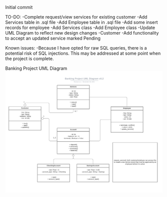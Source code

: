 Initial commit

TO-DO:
    -Complete request/view services for existing customer
    -Add Services table in .sql file
    -Add Employee table in .sql file
        -Add some insert records for employee
    -Add Services class
    -Add Employee class
    -Update UML Diagram to reflect new design changes
    -Customer
        -Add functionality to accept an updated service marked Pending


Known issues:
-Because I have opted for raw SQL queries, there is a potential risk of SQL injections. This may be addressed at some point when the project is complete.

Banking Project UML Diagram
![umlpng](https://raw.githubusercontent.com/rlui001/Banking-Project/main/diagram/Banking%20Project%20UML%20Diagram%20v0.2.png)

